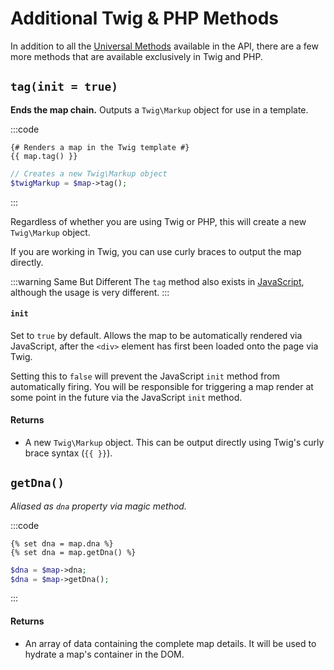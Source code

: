 # Additional Twig & PHP Methods

In addition to all the [Universal Methods](/maps/universal-methods/) available in the API, there are a few more methods that are available exclusively in Twig and PHP.

## `tag(init = true)`

**Ends the map chain.** Outputs a `Twig\Markup` object for use in a template.

:::code
```twig
{# Renders a map in the Twig template #}
{{ map.tag() }}
```
```php
// Creates a new Twig\Markup object
$twigMarkup = $map->tag();
```
:::

Regardless of whether you are using Twig or PHP, this will create a new `Twig\Markup` object.

If you are working in Twig, you can use curly braces to output the map directly.

:::warning Same But Different
The `tag` method also exists in [JavaScript](/maps/javascript-methods/#tag-parentid-null), although the usage is very different.
:::

#### `init`

Set to `true` by default. Allows the map to be automatically rendered via JavaScript, after the `<div>` element has first been loaded onto the page via Twig.

Setting this to `false` will prevent the JavaScript `init` method from automatically firing. You will be responsible for triggering a map render at some point in the future via the JavaScript `init` method.

#### Returns

 - A new `Twig\Markup` object. This can be output directly using Twig's curly brace syntax (`{{ }}`).

## `getDna()`

_Aliased as `dna` property via magic method._

:::code
```twig
{% set dna = map.dna %}
{% set dna = map.getDna() %}
```
```php
$dna = $map->dna;
$dna = $map->getDna();
```
:::

#### Returns

 - An array of data containing the complete map details. It will be used to hydrate a map's container in the DOM.
